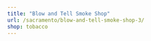 ```yaml
---
title: "Blow and Tell Smoke Shop"
url: /sacramento/blow-and-tell-smoke-shop-3/
shop: tobacco
---
```

